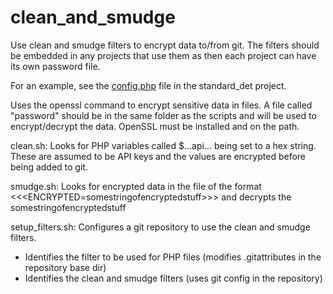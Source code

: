 # clean_and_smudge

Use clean and smudge filters to encrypt data to/from git. The filters should be embedded in any projects that use them as then each project can have its own password file.

For an example, see the [config.php](https://github.research.its.qmul.ac.uk/aaw393/standard_det/blob/master/config.php) file in the standard_det project.

Uses the openssl command to encrypt sensitive data in files. A file called "password" should be in the same folder as the scripts and will be used to encrypt/decrypt the data. OpenSSL must be installed and on the path.

clean.sh:
Looks for PHP variables called $...api... being set to a hex string. These are assumed to be API keys and the values are encrypted before being added to git.

smudge.sh:
Looks for encrypted data in the file of the format <<<ENCRYPTED=somestringofencryptedstuff>>> and decrypts the somestringofencryptedstuff

setup_filters.sh:
Configures a git repository to use the clean and smudge filters.
* Identifies the filter to be used for PHP files (modifies .gitattributes in the repository base dir)
* Identifies the clean and smudge filters (uses git config in the repository)
